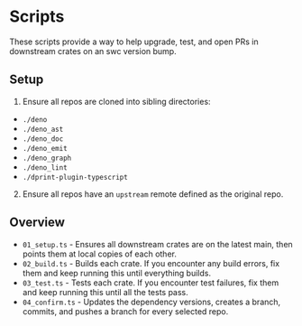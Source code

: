 # Scripts

These scripts provide a way to help upgrade, test, and open PRs in downstream
crates on an swc version bump.

## Setup

1. Ensure all repos are cloned into sibling directories:

- `./deno`
- `./deno_ast`
- `./deno_doc`
- `./deno_emit`
- `./deno_graph`
- `./deno_lint`
- `./dprint-plugin-typescript`

2. Ensure all repos have an `upstream` remote defined as the original repo.

## Overview

- `01_setup.ts` - Ensures all downstream crates are on the latest main, then
  points them at local copies of each other.
- `02_build.ts` - Builds each crate. If you encounter any build errors, fix them
  and keep running this until everything builds.
- `03_test.ts` - Tests each crate. If you encounter test failures, fix them and
  keep running this until all the tests pass.
- `04_confirm.ts` - Updates the dependency versions, creates a branch, commits,
  and pushes a branch for every selected repo.
